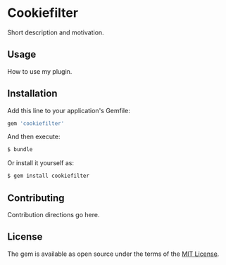 # Cookiefilter
Short description and motivation.

## Usage
How to use my plugin.

## Installation
Add this line to your application's Gemfile:

```ruby
gem 'cookiefilter'
```

And then execute:
```bash
$ bundle
```

Or install it yourself as:
```bash
$ gem install cookiefilter
```

## Contributing
Contribution directions go here.

## License
The gem is available as open source under the terms of the [MIT License](http://opensource.org/licenses/MIT).
